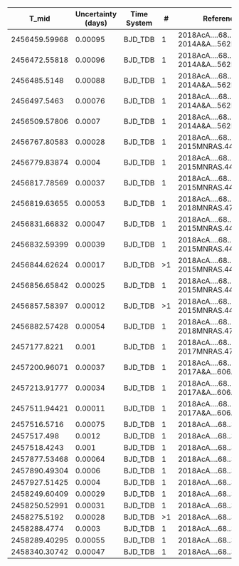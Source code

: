 |T_mid|Uncertainty (days)           |Time System|#                                            |Reference                           |
|-----|-----------------------------|-----------|---------------------------------------------|------------------------------------|
|2456459.59968|0.00095                      |BJD_TDB    |1                                            |2018AcA….68..371M; 2014A&A…562L...3G|
|2456472.55818|0.00096                      |BJD_TDB    |1                                            |2018AcA….68..371M; 2014A&A…562L...3G|
|2456485.5148|0.00088                      |BJD_TDB    |1                                            |2018AcA….68..371M; 2014A&A…562L...3G|
|2456497.5463|0.00076                      |BJD_TDB    |1                                            |2018AcA….68..371M; 2014A&A…562L...3G|
|2456509.57806|0.0007                       |BJD_TDB    |1                                            |2018AcA….68..371M; 2014A&A…562L...3G|
|2456767.80583|0.00028                      |BJD_TDB    |1                                            |2018AcA….68..371M; 2015MNRAS.447..711S|
|2456779.83874|0.0004                       |BJD_TDB    |1                                            |2018AcA….68..371M; 2015MNRAS.447..711S|
|2456817.78569|0.00037                      |BJD_TDB    |1                                            |2018AcA….68..371M; 2015MNRAS.447..711S|
|2456819.63655|0.00053                      |BJD_TDB    |1                                            |2018AcA….68..371M; 2018MNRAS.474.2334D|
|2456831.66832|0.00047                      |BJD_TDB    |1                                            |2018AcA….68..371M; 2015MNRAS.447..711S|
|2456832.59399|0.00039                      |BJD_TDB    |1                                            |2018AcA….68..371M; 2015MNRAS.447..711S|
|2456844.62624|0.00017                      |BJD_TDB    |>1                                           |2018AcA….68..371M; 2015MNRAS.447..711S|
|2456856.65842|0.00025                      |BJD_TDB    |1                                            |2018AcA….68..371M; 2015MNRAS.447..711S|
|2456857.58397|0.00012                      |BJD_TDB    |>1                                           |2018AcA….68..371M; 2015MNRAS.447..711S|
|2456882.57428|0.00054                      |BJD_TDB    |1                                            |2018AcA….68..371M; 2018MNRAS.474.2334D|
|2457177.8221|0.001                        |BJD_TDB    |1                                            |2018AcA….68..371M; 2017MNRAS.472.3871T|
|2457200.96071|0.00037                      |BJD_TDB    |1                                            |2018AcA….68..371M; 2017A&A…606A..18L|
|2457213.91777|0.00034                      |BJD_TDB    |1                                            |2018AcA….68..371M; 2017A&A…606A..18L|
|2457511.94421|0.00011                      |BJD_TDB    |1                                            |2018AcA….68..371M; 2017A&A…606A..18L|
|2457516.5716|0.00075                      |BJD_TDB    |1                                            |2018AcA....68..371M                 |
|2457517.498|0.0012                       |BJD_TDB    |1                                            |2018AcA....68..371M                 |
|2457518.4243|0.001                        |BJD_TDB    |1                                            |2018AcA....68..371M                 |
|2457877.53468|0.00064                      |BJD_TDB    |1                                            |2018AcA....68..371M                 |
|2457890.49304|0.0006                       |BJD_TDB    |1                                            |2018AcA....68..371M                 |
|2457927.51425|0.0004                       |BJD_TDB    |1                                            |2018AcA....68..371M                 |
|2458249.60409|0.00029                      |BJD_TDB    |1                                            |2018AcA....68..371M                 |
|2458250.52991|0.00031                      |BJD_TDB    |1                                            |2018AcA....68..371M                 |
|2458275.5192|0.00028                      |BJD_TDB    |>1                                           |2018AcA....68..371M                 |
|2458288.4774|0.0003                       |BJD_TDB    |1                                            |2018AcA....68..371M                 |
|2458289.40295|0.00055                      |BJD_TDB    |1                                            |2018AcA....68..371M                 |
|2458340.30742|0.00047                      |BJD_TDB    |1                                            |2018AcA....68..371M                 |

